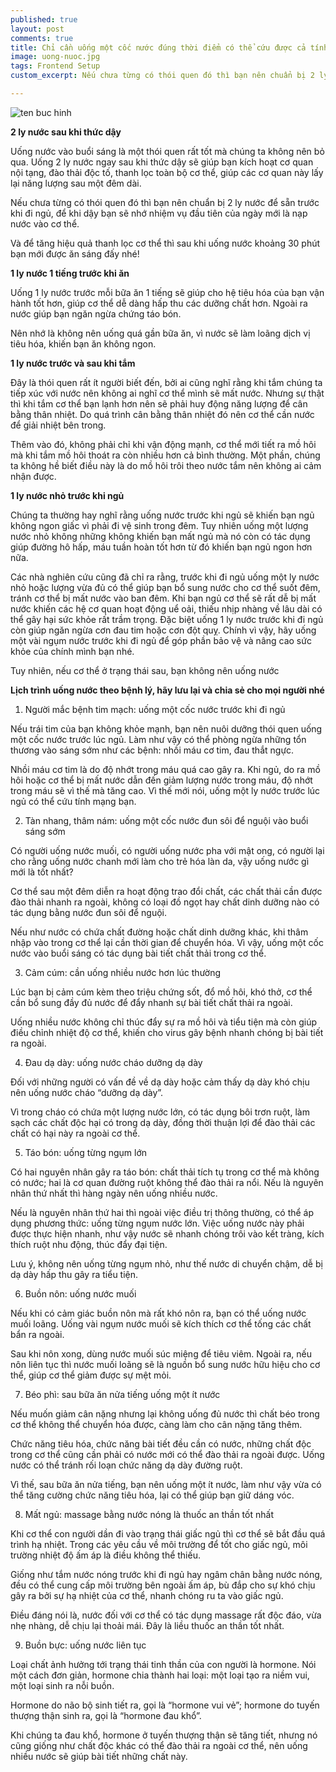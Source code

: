 ```yaml
---
published: true
layout: post
comments: true
title: Chỉ cần uống một cốc nước đúng thời điểm có thể cứu được cả tính mạng của bạn
image: uong-nuoc.jpg
tags: Frontend Setup
custom_excerpt: Nếu chưa từng có thói quen đó thì bạn nên chuẩn bị 2 ly nước để sẵn trước khi đi ngủ, để khi dậy bạn sẽ nhớ nhiệm vụ đầu tiên của ngày mới là nạp nước vào cơ thể.

---
```


![ten buc hinh](https://static.phunugiadinh.vn/wp-content/uploads/2017/05/uong-nuoc-dung-cach-1.jpg "ten buc hinh")

**2 ly nước sau khi thức dậy**

Uống nước vào buổi sáng là một thói quen rất tốt mà chúng ta không nên bỏ qua. Uống 2 ly nước ngay sau khi thức dậy sẽ giúp bạn kích hoạt cơ quan nội tạng, đào thải độc tố, thanh lọc toàn bộ cơ thể, giúp các cơ quan này lấy lại năng lượng sau một đêm dài.

Nếu chưa từng có thói quen đó thì bạn nên chuẩn bị 2 ly nước để sẵn trước khi đi ngủ, để khi dậy bạn sẽ nhớ nhiệm vụ đầu tiên của ngày mới là nạp nước vào cơ thể.

Và để tăng hiệu quả thanh lọc cơ thể thì sau khi uống nước khoảng 30 phút bạn mới được ăn sáng đấy nhé!

**1 ly nước 1 tiếng trước khi ăn**

Uống 1 ly nước trước mỗi bữa ăn 1 tiếng sẽ giúp cho hệ tiêu hóa của bạn vận hành tốt hơn, giúp cơ thể dễ dàng hấp thu các dưỡng chất hơn. Ngoài ra nước giúp bạn ngăn ngừa chứng táo bón.

Nên nhớ là không nên uống quá gần bữa ăn, vì nước sẽ làm loãng dịch vị tiêu hóa, khiến bạn ăn không ngon.

**1 ly nước trước và sau khi tắm**

Đây là thói quen rất ít người biết đến, bởi ai cũng nghĩ rằng khi tắm chúng ta tiếp xúc với nước nên không ai nghĩ cơ thể mình sẽ mất nước. Nhưng sự thật thì khi tắm cơ thể bạn lạnh hơn nên sẽ phải huy động năng lượng để cân bằng thân nhiệt. Do quá trình cân bằng thân nhiệt đó nên cơ thể cần nước để giải nhiệt bên trong.

Thêm vào đó, không phải chỉ khi vận động mạnh, cơ thể mới tiết ra mồ hôi mà khi tắm mồ hôi thoát ra còn nhiều hơn cả bình thường. Một phần, chúng ta không hề biết điều này là do mồ hôi trôi theo nước tắm nên không ai cảm nhận được.

**1 ly nước nhỏ trước khi ngủ**

Chúng ta thường hay nghĩ rằng uống nước trước khi ngủ sẽ khiến bạn ngủ không ngon giấc vì phải đi vệ sinh trong đêm. Tuy nhiên uống một lượng nước nhỏ không những không khiến bạn mất ngủ mà nó còn có tác dụng giúp đường hô hấp, máu tuần hoàn tốt hơn từ đó khiến bạn ngủ ngon hơn nữa.

Các nhà nghiên cứu cũng đã chỉ ra rằng, trước khi đi ngủ uống một ly nước nhỏ hoặc lượng vừa đủ có thể giúp bạn bổ sung nước cho cơ thể suốt đêm, tránh cơ thể bị mất nước vào ban đêm. Khi bạn ngủ cơ thể sẽ rất dễ bị mất nước khiến các hệ cơ quan hoạt động uể oải, thiếu nhịp nhàng về lâu dài có thể gây hại sức khỏe rất trầm trọng. Đặc biệt uống 1 ly nước trước khi đi ngủ còn giúp ngăn ngừa cơn đau tim hoặc cơn đột quỵ. Chính vì vậy, hãy uống một vài ngụm nước trước khi đi ngủ để góp phần bảo vệ và nâng cao sức khỏe của chính mình bạn nhé.

Tuy nhiên, nếu cơ thể ở trạng thái sau, bạn không nên uống nước

**Lịch trình uống nước theo bệnh lý, hãy lưu lại và chia sẻ cho mọi người nhé**

1. Người mắc bệnh tim mạch: uống một cốc nước trước khi đi ngủ

Nếu trái tim của bạn không khỏe mạnh, bạn nên nuôi dưỡng thói quen uống một cốc nước trước lúc ngủ. Làm như vậy có thể phòng ngừa những tổn thương vào sáng sớm như các bệnh: nhồi máu cơ tim, đau thắt ngực.

Nhồi máu cơ tim là do độ nhớt trong máu quá cao gây ra. Khi ngủ, do ra mồ hôi hoặc cơ thể bị mất nước dẫn đến giảm lượng nước trong máu, độ nhớt trong máu sẽ vì thế mà tăng cao. Vì thế mới nói, uống một ly nước trước lúc ngủ có thể cứu tính mạng bạn.

2. Tàn nhang, thâm nám: uống một cốc nước đun sôi để nguội vào buổi sáng sớm

Có người uống nước muối, có người uống nước pha với mật ong, có người lại cho rằng uống nước chanh mới làm cho trẻ hóa làn da, vậy uống nước gì mới là tốt nhất?

Cơ thể sau một đêm diễn ra hoạt động trao đổi chất, các chất thải cần được đào thải nhanh ra ngoài, không có loại đồ ngọt hay chất dinh dưỡng nào có tác dụng bằng nước đun sôi để nguội.

Nếu như nước có chứa chất đường hoặc chất dinh dưỡng khác, khi thâm nhập vào trong cơ thể lại cần thời gian để chuyển hóa. Vì vậy, uống một cốc nước vào buổi sáng có tác dụng bài tiết chất thải trong cơ thể.

3. Cảm cúm: cần uống nhiều nước hơn lúc thường

Lúc bạn bị cảm cúm kèm theo triệu chứng sốt, đổ mồ hôi, khó thở, cơ thể cần bổ sung đầy đủ nước để đẩy nhanh sự bài tiết chất thải ra ngoài.

Uống nhiều nước không chỉ thúc đẩy sự ra mồ hôi và tiểu tiện mà còn giúp điều chỉnh nhiệt độ cơ thể, khiến cho virus gây bệnh nhanh chóng bị bài tiết ra ngoài.

4. Đau dạ dày: uống nước cháo dưỡng dạ dày

Đối với những người có vấn đề về dạ dày hoặc cảm thấy dạ dày khó chịu nên uống nước cháo “dưỡng dạ dày”.

Vì trong cháo có chứa một lượng nước lớn, có tác dụng bôi trơn ruột, làm sạch các chất độc hại có trong dạ dày, đồng thời thuận lợi để đào thải các chất có hại này ra ngoài cơ thể.

5. Táo bón: uống từng ngụm lớn

Có hai nguyên nhân gây ra táo bón: chất thải tích tụ trong cơ thể mà không có nước; hai là cơ quan đường ruột không thể đào thải ra nổi. Nếu là nguyên nhân thứ nhất thì hàng ngày nên uống nhiều nước.

Nếu là nguyên nhân thứ hai thì ngoài việc điều trị thông thường, có thể áp dụng phương thức: uống từng ngụm nước lớn. Việc uống nước này phải được thực hiện nhanh, như vậy nước sẽ nhanh chóng trôi vào kết tràng, kích thích ruột nhu động, thúc đẩy đại tiện.

Lưu ý, không nên uống từng ngụm nhỏ, như thế nước di chuyển chậm, dễ bị dạ dày hấp thu gây ra tiểu tiện.

6. Buồn nôn: uống nước muối

Nếu khi có cảm giác buồn nôn mà rất khó nôn ra, bạn có thể uống nước muối loãng. Uống vài ngụm nước muối sẽ kích thích cơ thể tống các chất bẩn ra ngoài.

Sau khi nôn xong, dùng nước muối súc miệng để tiêu viêm. Ngoài ra, nếu nôn liên tục thì nước muối loãng sẽ là nguồn bổ sung nước hữu hiệu cho cơ thể, giúp cơ thể giảm được sự mệt mỏi.

7. Béo phì: sau bữa ăn nửa tiếng uống một ít nước

Nếu muốn giảm cân nặng nhưng lại không uống đủ nước thì chất béo trong cơ thể không thể chuyển hóa được, càng làm cho cân nặng tăng thêm.

Chức năng tiêu hóa, chức năng bài tiết đều cần có nước, những chất độc trong cơ thể cũng cần phải có nước mới có thể đào thải ra ngoài được. Uống nước có thể tránh rối loạn chức năng dạ dày đường ruột.

Vì thế, sau bữa ăn nửa tiếng, bạn nên uống một ít nước, làm như vậy vừa có thể tăng cường chức năng tiêu hóa, lại có thể giúp bạn giữ dáng vóc.

8. Mất ngủ: massage bằng nước nóng là thuốc an thần tốt nhất

Khi cơ thể con người dần đi vào trạng thái giấc ngủ thì cơ thể sẽ bắt đầu quá trình hạ nhiệt. Trong các yêu cầu về môi trường để tốt cho giấc ngủ, môi trường nhiệt độ ấm áp là điều không thể thiếu.

Giống như tắm nước nóng trước khi đi ngủ hay ngâm chân bằng nước nóng, đều có thể cung cấp môi trường bên ngoài ấm áp, bù đắp cho sự khó chịu gây ra bởi sự hạ nhiệt của cơ thể, nhanh chóng ru ta vào giấc ngủ.

Điều đáng nói là, nước đối với cơ thể có tác dụng massage rất độc đáo, vừa nhẹ nhàng, dễ chịu lại thoải mái. Đây là liều thuốc an thần tốt nhất.

9. Buồn bực: uống nước liên tục

Loại chất ảnh hưởng tới trạng thái tinh thần của con người là hormone. Nói một cách đơn giản, hormone chia thành hai loại: một loại tạo ra niềm vui, một loại sinh ra nỗi buồn.

Hormone do não bộ sinh tiết ra, gọi là “hormone vui vẻ”; hormone do tuyến thượng thận sinh ra, gọi là “hormone đau khổ”.

Khi chúng ta đau khổ, hormone ở tuyến thượng thận sẽ tăng tiết, nhưng nó cũng giống như chất độc khác có thể đào thải ra ngoài cơ thể, nên uống nhiều nước sẽ giúp bài tiết những chất này.